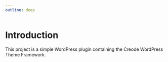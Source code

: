 ```yaml
---
outline: deep
---
```


# Introduction
This project is a simple WordPress plugin containing the Creode WordPress Theme Framework.  